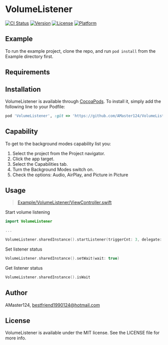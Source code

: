 # VolumeListener

[![CI Status](https://img.shields.io/travis/AMaster124/VolumeListener.svg?style=flat)](https://travis-ci.org/AMaster124/VolumeListener)
[![Version](https://img.shields.io/cocoapods/v/VolumeListener.svg?style=flat)](https://cocoapods.org/pods/VolumeListener)
[![License](https://img.shields.io/cocoapods/l/VolumeListener.svg?style=flat)](https://cocoapods.org/pods/VolumeListener)
[![Platform](https://img.shields.io/cocoapods/p/VolumeListener.svg?style=flat)](https://cocoapods.org/pods/VolumeListener)

## Example

To run the example project, clone the repo, and run `pod install` from the Example directory first.

## Requirements

## Installation

VolumeListener is available through [CocoaPods](https://cocoapods.org). To install
it, simply add the following line to your Podfile:

```ruby
pod 'VolumeListener', :git => 'https://github.com/AMaster124/VolumeListener.git'
```

## Capability
To get to the background modes capability list you:

1. Select the project from the Project navigator.
2. Click the app target.
3. Select the Capabilities tab.
4. Turn the Background Modes switch on.
5. Check the options: Audio, AirPlay, and Picture in Picture


## Usage

> [Example/VolumeListener/ViewController.swift](https://github.com/AMaster124/VolumeListener/blob/main/Example/VolumeListener/ViewController.swift)

Start volume listening

```swift
import VolumeListener

...

VolumeListener.sharedInstance().startListener(triggerCnt: 3, delegate: self)
```

Set listener status

```swift
VolumeListener.sharedInstance().setWait(wait: true)
```

Get listener status

```swift
VolumeListener.sharedInstance().isWait
```

## Author

AMaster124, bestfriend1990124@hotmail.com

## License

VolumeListener is available under the MIT license. See the LICENSE file for more info.
